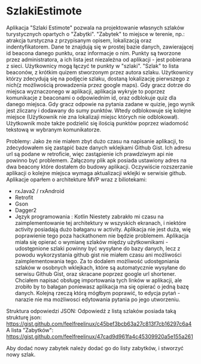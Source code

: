 # SzlakiEstimote
Aplikacja "Szlaki Estimote" pozwala na projektowanie własnych szlaków turystycznych opartych o "Zabytki". "Zabytek" to miejsce w terenie, np.: atrakcja turstyczna z przypisanym opisem, lokalizacją oraz indentyfikatorem. Dane te znajdują się w prostej bazie danych, zawierającej id beacona danego punktu, oraz informacje o nim. Punkty są tworzone przez administratora, a ich lista jest niezależna od aplikacji - jest pobierana z sieci. Użytkownicy mogą łączyć te punkty w "szlaki". "Szlak" to lista beaconów, z krótkim quizem stworzonym przez autora szlaku. Użytkownicy którzy zdecydują się na podjęcie szlaku, dostaną lokalizację pierwszego z nich(z możliwością prowadzenia przez google maps). Gdy gracz dotrze do miejsca wyznaczonego w aplikacji, aplikacja wykryje to poprzez komunikacje z beaconami o odpowiednim id, oraz odblokuje quiz dla danego miejsca. Gdy gracz odpowie na pytania zadane w quizie, jego wynik jest zliczany i dodawany do sumy punktów. Wtedy odblokowuje się kolejne miejsce (Użytkownik nie zna lokalizaji miejsc których nie odblokował). Użytkownik może także podzielić się ilością punktów poprzez wiadomość tekstową w wybranym komunikatorze.

Problemy:
Jako że nie miałem zbyt dużo czasu na napisanie aplikacji, to zdecydowałem się zastąpić baze danych wklejkami Github Gist. Ich adresu url są podane w retroficie, więc zastąpienie ich prawdziwym api nie powinno być problemem. Załączony plik apk posiada ustawiony adres na dwa beacony które dostałem do budowy aplikacji. Oczywiście rozszerzanie aplikacji o kolejne miejsca wymaga aktualizacji wklejki w serwisie github. 
Aplikacje oparłem o architekture MVP wraz z biliotekami:
- rxJava2 / rxAndroid
- Retrofit
- Gson
- Dagger2
- Język programowania : Kotlin
Niestety zabrakło mi czasu na zaimplementowanie tej architektury w wszyskich ekranach, i niektóre activity posiadają dużo bałaganu w activity. Aplikacja nie jest duża, wię poprawienie tego poza hackathonem nie będzie problemem.
Aplikacja miała się opierać o wymianę szlaków między użytkownikami - udostępnione szlaki powinny być wysyłane do bazy danych, lecz z powodu wykorzystania github gist nie miałem czasu ani możliwości zaimplementowania tego. Za to dodalem możliwość udostępniania szlaków w osobnych wklejkach, które są automatycznie wysyłane do serwisu Github Gist, oraz skracane poprzez google url shortener. Chciałem napisać obsługę importowania tych linków w aplikacji, ale zrobiło by to bałagan poniewasz aplikacja ma się opierać o jedną bazę danych. Kolejną rzeczą którą mógłbym poprawić, to edycja pytań - narazie nie ma możliwosci edytowania pytania po jego utworzeniu.

Struktura odpowiedzi JSON:
Odpowiedź z listą szlaków posiada taką strukturę json: https://gist.github.com/feelfreelinux/c45bef3bcb63a27c813f7cb16297c6a4
A lista "Zabytków": https://gist.github.com/feelfreelinux/47cad9d961fa4c45309920a5e155a261

Aby dodać nowy zabytek należy dodać go do listy zabytków, i stworzyć nowy szlak.
